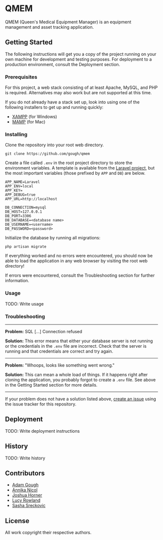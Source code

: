 # QMEM

QMEM (Queen's Medical Equipment Manager) is an equipment management and asset tracking application.

## Getting Started

The following instructions will get you a copy of the project running on your own machine for development and testing purposes. For deployment to a production environment, consult the Deployment section.

### Prerequisites

For this project, a web stack consisting of at least Apache, MySQL, and PHP is required. Alternatives may also work but are not supported at this time.

If you do not already have a stack set up, look into using one of the following installers to get up and running quickly:
- [XAMPP](https://www.apachefriends.org/index.html) (for Windows)
- [MAMP](https://www.mamp.info/en/) (for Mac)

### Installing

Clone the repository into your root web directory.
```
git clone https://github.com/gough/qmem
```

Create a file called `.env` in the root project directory to store the environment variables. A template is available from the [Laravel project](https://raw.githubusercontent.com/laravel/laravel/master/.env.example), but the most important variables (those prefixed by `APP` and `DB`) are below.
```
APP_NAME=Laravel
APP_ENV=local
APP_KEY=
APP_DEBUG=true
APP_URL=http://localhost

DB_CONNECTION=mysql
DB_HOST=127.0.0.1
DB_PORT=3306
DB_DATABASE=<database name>
DB_USERNAME=<username>
DB_PASSWORD=<password>
```

Initialize the database by running all migrations:
```
php artisan migrate
```

If everything worked and no errors were encountered, you should now be able to load the application in any web browser by visiting the root web directory!

If errors were encountered, consult the Troubleshooting section for further information.

### Usage

TODO: Write usage

### Troubleshooting

---

**Problem:** SQL [...] Connection refused

**Solution:** This error means that either your database server is not running or the credentials in the `.env` file are incorrect. Check that the server is running and that credentials are correct and try again.

---

**Problem:** "Whoops, looks like something went wrong."

**Solution:** This can mean a whole load of things. If it happens right after cloning the application, you probably forgot to create a `.env` file. See above in the Getting Started section for more details.

---

If your problem does not have a solution listed above, [create an issue](https://github.com/gough/qmem/issues) using the issue tracker for this repository. 

## Deployment

TODO: Write deployment instructions

## History

TODO: Write history

## Contributors

- [Adam Gough](https://github.com/gough)
- [Annika Nicol](https://github.com/getitdon)
- [Joshua Horner](https://github.com/WalkingInCircles)
- [Lucy Rowland](https://github.com/lucyrowland)
- [Sasha Sreckovic](https://github.com/ssreckovic)

## License

All work copyright their respective authors.
